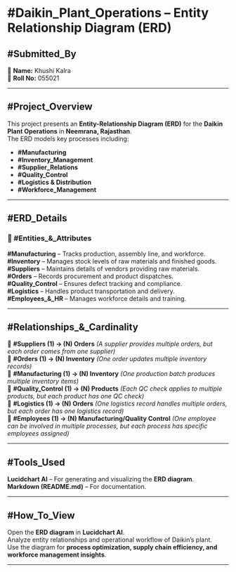 #  #Daikin_Plant_Operations – Entity Relationship Diagram (ERD)

##  #Submitted_By  
🔹 **Name:** Khushi Kalra  
🔹 **Roll No:** 055021  

---

##  #Project_Overview  
 This project presents an **Entity-Relationship Diagram (ERD)** for the **Daikin Plant Operations** in **Neemrana, Rajasthan**.  
 The ERD models key processes including:  
   - **#Manufacturing**   
   - **#Inventory_Management**  
   - **#Supplier_Relations**   
   - **#Quality_Control**  
   - **#Logistics & Distribution**  
   - **#Workforce_Management**  

---

##  #ERD_Details  

### 🔹 #Entities_&_Attributes  
 **#Manufacturing**  – Tracks production, assembly line, and workforce.  
**#Inventory**  – Manages stock levels of raw materials and finished goods.  
**#Suppliers**  – Maintains details of vendors providing raw materials.  
**#Orders**  – Records procurement and product dispatches.  
**#Quality_Control**  – Ensures defect tracking and compliance.  
**#Logistics**  – Handles product transportation and delivery.  
**#Employees_&_HR**  – Manages workforce details and training.  

---

##  #Relationships_&_Cardinality  
🔹 **#Suppliers (1) → (N) Orders** *(A supplier provides multiple orders, but each order comes from one supplier)*  
🔹 **#Orders (1) → (N) Inventory** *(One order updates multiple inventory records)*  
🔹 **#Manufacturing (1) → (N) Inventory** *(One production batch produces multiple inventory items)*  
🔹 **#Quality_Control (1) → (N) Products** *(Each QC check applies to multiple products, but each product has one QC check)*  
🔹 **#Logistics (1) → (N) Orders** *(One logistics record handles multiple orders, but each order has one logistics record)*  
🔹 **#Employees (1) → (N) Manufacturing/Quality Control** *(One employee can be involved in multiple processes, but each process has specific employees assigned)*  

---

## #Tools_Used  
**Lucidchart AI** – For generating and visualizing the **ERD diagram**.  
**Markdown (README.md)** – For documentation.  

---

##  #How_To_View  
 Open the **ERD diagram** in **Lucidchart AI**.  
 Analyze entity relationships and operational workflow of Daikin’s plant.  
 Use the diagram for **process optimization, supply chain efficiency, and workforce management insights**.  

---
